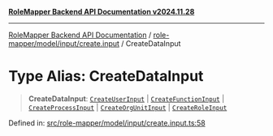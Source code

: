 [**RoleMapper Backend API Documentation v2024.11.28**](../../../../../README.md)

***

[RoleMapper Backend API Documentation](../../../../../modules.md) / [role-mapper/model/input/create.input](../README.md) / CreateDataInput

# Type Alias: CreateDataInput

> **CreateDataInput**: [`CreateUserInput`](CreateUserInput.md) \| [`CreateFunctionInput`](CreateFunctionInput.md) \| [`CreateProcessInput`](CreateProcessInput.md) \| [`CreateOrgUnitInput`](CreateOrgUnitInput.md) \| [`CreateRoleInput`](CreateRoleInput.md)

Defined in: [src/role-mapper/model/input/create.input.ts:58](https://github.com/FlowCraft-AG/RoleMapper/blob/bd02a9f13cb3346480f35c2638b81cb7d31e5c1f/backend/src/role-mapper/model/input/create.input.ts#L58)
